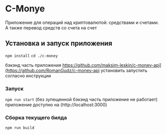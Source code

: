 # C-Monye

Приложение для операций над
криптовалютой: средствами и счетами.
А также перевод средств со счета на счет

## Установка и запуск приложения

`npm install`
`cd ./c-money`

бэкэнд часть приложения https://github.com/maksim-leskin/c-money-api](https://github.com/RomanGudz/c-money-api
установить запустить согласно инструкции

### Запуск

`npm run start` (без зупещенной бэкэнд часть приложение не работает)
приложение доступно на (http://localhost:3000)

### Сборка текущего билда

`npm run build`
